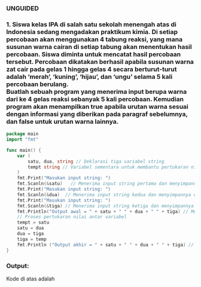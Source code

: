 ### UNGUIDED ###

### 1. Siswa kelas IPA di salah satu sekolah menengah atas di Indonesia sedang mengadakan praktikum kimia. Di setiap percobaan akan menggunakan 4 tabung reaksi, yang mana susunan warna cairan di setiap tabung akan menentukan hasil percobaan. Siswa diminta untuk mencatat hasil percobaan tersebut. Percobaan dikatakan berhasil apabila susunan warna zat cair pada gelas 1 hingga gelas 4 secara berturut-turut adalah ‘merah’, ‘kuning’, ‘hijau’, dan ‘ungu’ selama 5 kali percobaan berulang.<br/> Buatlah sebuah program yang menerima input berupa warna dari ke 4 gelas reaksi sebanyak 5 kali percobaan. Kemudian program akan menampilkan true apabila urutan warna sesuai dengan informasi yang diberikan pada paragraf sebelumnya, dan false untuk urutan warna lainnya.<br/>

```go
package main
import "fmt"

func main() {
	var (
		satu, dua, string // Deklarasi tiga variabel string
		tempt string // Variabel sementara untuk membantu pertukaran nilai
	)
	fmt.Print("Masukan input string: ")
	fmt.Scanln(&satu)   // Menerima input string pertama dan menyimpannya di variabel 'satu'
	fmt.Print("Masukan input string: ")
	fmt.Scanln(&dua)  // Menerima input string kedua dan menyimpannya di variabel 'dua'
	fmt.Print("Masukan input string: ")
	fmt.Scanln(&tiga) // Menerima input string ketiga dan menyimpannya di variabel 'tiga'
	fmt.Println("Output awal = " + satu + " " + dua + " " + tiga) // Menampilkan output awal sebelum pertukaran
	// Proses pertukaran nilai antar variabel
	tempt = satu
	satu = dua
	dua = tiga
	tiga = temp
	fmt.Println ("Output akhir = " + satu + " " + dua + " " + tiga) // Menampilkan output setelah pertukaran
}
```
### Output: 

Kode di atas adalah
